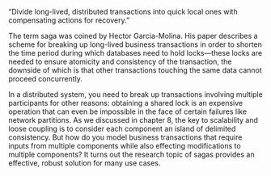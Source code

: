 “Divide long-lived, distributed transactions into quick local ones with compensating actions for recovery.”

The term saga was coined by Hector Garcia-Molina. His paper describes a scheme for breaking up long-lived business transactions in order to shorten the time period during which databases need to hold locks—these locks are needed to ensure atomicity and consistency of the transaction, the downside of which is that other transactions touching the same data cannot proceed concurrently.

In a distributed system, you need to break up transactions involving multiple participants for other reasons: obtaining a shared lock is an expensive operation that can even be impossible in the face of certain failures like network partitions. As we discussed in chapter 8, the key to scalability and loose coupling is to consider each component an island of delimited consistency. But how do you model business transactions that require inputs from multiple components while also effecting modifications to multiple components? It turns out the research topic of sagas provides an effective, robust solution for many use cases.
